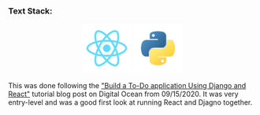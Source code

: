 ### Text Stack:
<p align="center">
  <img height="100" src="https://raw.githubusercontent.com/github/explore/80688e429a7d4ef2fca1e82350fe8e3517d3494d/topics/react/react.png?sanitize=true">
  <img height="100" src="https://raw.githubusercontent.com/github/explore/80688e429a7d4ef2fca1e82350fe8e3517d3494d/topics/python/python.png?sanitize=true">
 </p>


This was done following the <a href="https://www.google.com/url?sa=t&rct=j&q=&esrc=s&source=web&cd=&cad=rja&uact=8&ved=2ahUKEwig2YuBw4HyAhV-TDABHRCcAu4QFjAAegQIBhAD&url=https%3A%2F%2Fwww.digitalocean.com%2Fcommunity%2Ftutorials%2Fbuild-a-to-do-application-using-django-and-react&usg=AOvVaw2824Bo3vjDIXdrHq5T8BEa">"Build a To-Do application Using Django and React"</a> tutorial blog post on Digital Ocean from 09/15/2020.  It was very entry-level and was a good first look at running React and Djagno together.
